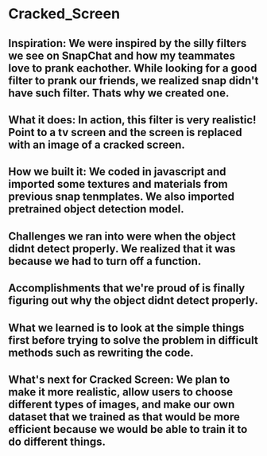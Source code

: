 # Cracked_Screen

## Inspiration: We were inspired by the silly filters we see on SnapChat and how my teammates love to prank eachother. While looking for a good filter to prank our friends, we realized snap didn't have such filter. Thats why we created one.

## What it does: In action, this filter is very realistic! Point to a tv screen and the screen is replaced with an image of a cracked screen. 

## How we built it: We coded in javascript and imported some textures and materials from previous snap tenmplates. We also imported pretrained object detection model.

## Challenges we ran into were when the object didnt detect properly. We realized that it was because we had to turn off a function.

## Accomplishments that we're proud of is finally figuring out why the object didnt detect properly.

## What we learned is to look at the simple things first before trying to solve the problem in difficult methods such as rewriting the code.

## What's next for Cracked Screen: We plan to make it more realistic, allow users to choose different types of images, and make our own dataset that we trained as that would be more efficient because we would be able to train it to do different things.
